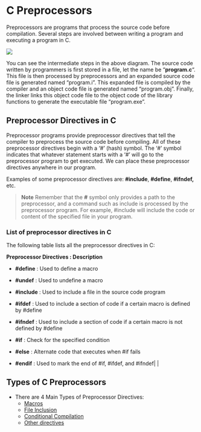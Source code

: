 # C Preprocessors
Preprocessors are programs that process the source code before compilation. Several steps are involved between writing a program and executing a program in C. 

<img src="https://media.geeksforgeeks.org/wp-content/cdn-uploads/Preprocessor-In-C.png">


You can see the intermediate steps in the above diagram. The source code written by programmers is first stored in a file, let the name be “****program.c****“. This file is then processed by preprocessors and an expanded source code file is generated named “program.i”. This expanded file is compiled by the compiler and an object code file is generated named “program.obj”. Finally, the linker links this object code file to the object code of the library functions to generate the executable file “program.exe”.

## Preprocessor Directives in C

Preprocessor programs provide preprocessor directives that tell the compiler to preprocess the source code before compiling. All of these preprocessor directives begin with a ‘#’ (hash) symbol. The ‘#’ symbol indicates that whatever statement starts with a ‘#’ will go to the preprocessor program to get executed. We can place these preprocessor directives anywhere in our program.

Examples of some preprocessor directives are: __#include__, __#define__, __#ifndef,__ etc.

> ****Note**** Remember that the ****#**** symbol only provides a path to the preprocessor, and a command such as include is processed by the preprocessor program. For example, #include will include the code or content of the specified file in your program.


### **List of preprocessor directives in C**

The following table lists all the preprocessor directives in C:

**Preprocessor Directives :  Description**

* **#define**         : Used to define a macro

* **#undef**          : Used to undefine a macro

* **#include**        : Used to include a file in the source code program

* **#ifdef**          : Used to include a section of code if a certain macro is defined by #define

* **#ifndef**         : Used to include a section of code if a certain macro is not defined by #define

* **#if**             : Check for the specified condition

* **#else**           : Alternate code that executes when #if fails

* **#endif**          : Used to mark the end of #if, #ifdef, and #ifndef|  |

## **Types of C Preprocessors**
- There are 4 Main Types of Preprocessor Directives:  
  - [Macros](https://github.com/harikrishnan-kp/Learn-C/blob/main/macros.md)
  - [File Inclusion](https://github.com/harikrishnan-kp/Learn-C/blob/main/file%20inclusion.md)
  - [Conditional Compilation](https://www.geeksforgeeks.org/cc-preprocessors/?ref=lbp)
  - [Other directives](https://www.geeksforgeeks.org/cc-preprocessors/?ref=lbp)



